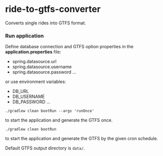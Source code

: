 # ride-to-gtfs-converter

Converts single rides into GTFS format.

### Run application

Define database connection and GTFS option properties in the **application.properties** file:

* spring.datasource.url
* spring.datasource.username
* spring.datasource.password
...

or use environment variables:

* DB_URL
* DB_USERNAME
* DB_PASSWORD
...

`./gradlew clean bootRun --args 'runOnce'`

to start the application and generate the GTFS once.

`./gradlew clean bootRun`

to start the application and generate the GTFS by the given cron schedule.

Default GTFS output directory is `data/`.
